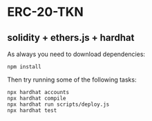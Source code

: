 # ERC-20-TKN
## solidity + ethers.js + hardhat

As always you need to download dependencies:

```shell
npm install
```

Then try running some of the following tasks:

```shell
npx hardhat accounts
npx hardhat compile
npx hardhat run scripts/deploy.js
npx hardhat test
```
